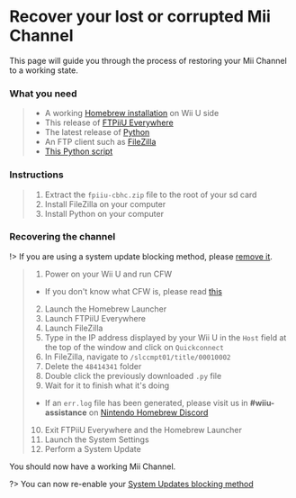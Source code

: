 # Recover your lost or corrupted Mii Channel

This page will guide you through the process of restoring your Mii Channel to a working state.

### What you need

> - A working [Homebrew installation](introduction) on Wii U side
> - This release of [FTPiiU Everywhere](http://wiiubru.com/appstore/#/app/fpiiu-cbhc)
> - The latest release of [Python](https://www.python.org/downloads/)
> - An FTP client such as [FileZilla](https://filezilla-project.org/download.php?type=client)
> - [This Python script](/file/overwrite-wiiu-titlehash.py)

### Instructions

> 1. Extract the `fpiiu-cbhc.zip` file to the root of your sd card
> 2. Install FileZilla on your computer
> 3. Install Python on your computer

### Recovering the channel

!> If you are using a system update blocking method, please [remove it](unblock-updates).

> 1. Power on your Wii U and run CFW
>  - If you don't know what CFW is, please read [this](introduction)
> 2. Launch the Homebrew Launcher
> 3. Launch FTPiiU Everywhere
> 4. Launch FileZilla
> 5. Type in the IP address displayed by your Wii U in the `Host` field at the top of the window and click on `Quickconnect`
> 6. In FileZilla, navigate to `/slccmpt01/title/00010002`
> 7. Delete the `48414341` folder
> 8. Double click the previously downloaded `.py` file
> 9. Wait for it to finish what it's doing
>  - If an `err.log` file has been generated, please visit us in **#wiiu-assistance** on [Nintendo Homebrew Discord](https://discord.gg/C29hYvh)
> 10. Exit FTPiiU Everywhere and the Homebrew Launcher
> 11. Launch the System Settings
> 12. Perform a System Update

You should now have a working Mii Channel.

?> You can now re-enable your [System Updates blocking method](block-updates)